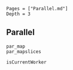 ```@contents
Pages = ["Parallel.md"]
Depth = 3
```

## Parallel

```@docs
par_map
par_mapslices
```

```@docs
isCurrentWorker
```
